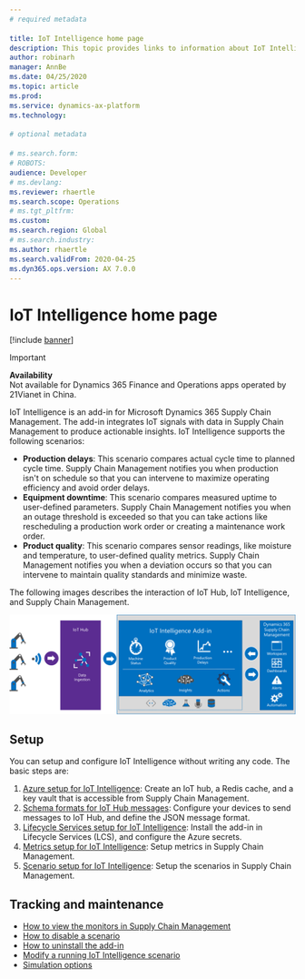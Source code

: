 ```yaml
---
# required metadata

title: IoT Intelligence home page
description: This topic provides links to information about IoT Intelligence.
author: robinarh
manager: AnnBe
ms.date: 04/25/2020
ms.topic: article
ms.prod: 
ms.service: dynamics-ax-platform
ms.technology: 

# optional metadata

# ms.search.form: 
# ROBOTS: 
audience: Developer
# ms.devlang: 
ms.reviewer: rhaertle
ms.search.scope: Operations
# ms.tgt_pltfrm: 
ms.custom:
ms.search.region: Global
# ms.search.industry: 
ms.author: rhaertle
ms.search.validFrom: 2020-04-25
ms.dyn365.ops.version: AX 7.0.0
---
```


# IoT Intelligence home page

[!include [banner](../../includes/banner.md)]

> [!IMPORTANT]
> **Availability**<br>Not available for Dynamics 365 Finance and Operations apps operated by 21Vianet in China.

IoT Intelligence is an add-in for Microsoft Dynamics 365 Supply Chain Management. The add-in integrates IoT signals with data in Supply Chain Management to produce actionable insights. IoT Intelligence supports the following scenarios:

+ **Production delays**: This scenario compares actual cycle time to planned cycle time. Supply Chain Management notifies you when production isn't on schedule so that you can intervene to maximize operating efficiency and avoid order delays.
+ **Equipment downtime**: This scenario compares measured uptime to user-defined parameters. Supply Chain Management notifies you when an outage threshold is exceeded so that you can take actions like rescheduling a production work order or creating a maintenance work order.
+ **Product quality**: This scenario compares sensor readings, like moisture and temperature, to user-defined quality metrics. Supply Chain Management notifies you when a deviation occurs so that you can intervene to maintain quality standards and minimize waste.

The following images describes the interaction of IoT Hub, IoT Intelligence, and Supply Chain Management.

![IoT Hub, IoT Intelligence, and Supply Chain Management](media/iot_intelligence.png)


## Setup

You can setup and configure IoT Intelligence without writing any code. The basic steps are:

1. [Azure setup for IoT Intelligence](iot-azure-setup.md): Create an IoT hub, a Redis cache, and a key vault that is accessible from Supply Chain Management.
2. [Schema formats for IoT Hub messages](iot-schema-format.md): Configure your devices to send messages to IoT Hub, and define the JSON message format.
3. [Lifecycle Services setup for IoT Intelligence](iot-lcs-setup.md): Install the add-in in Lifecycle Services (LCS), and configure the Azure secrets.
4. [Metrics setup for IoT Intelligence](iot-metrics-setup.md): Setup metrics in Supply Chain Management.
5. [Scenario setup for IoT Intelligence](iot-scenario-setup.md): Setup the scenarios in Supply Chain Management.

## Tracking and maintenance

+ [How to view the monitors in Supply Chain Management](iot-management.md#monitor-scenarios)
+ [How to disable a scenario](iot-scenario-setup.md#how-to-disable-a-scenario)
+ [How to uninstall the add-in](iot-lcs-setup.md#uninstall-addin)
+ [Modify a running IoT Intelligence scenario](iot-management.md#modify-a-running-iot-intelligence-scenario)
+ [Simulation options](iot-management.md#simulation-options)
